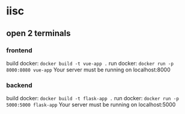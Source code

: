 # iisc

## open 2 terminals

### frontend

build docker:
`docker build -t vue-app .`
run docker:
`docker run -p 8000:8080 vue-app`
Your server must be running on localhost:8000

### backend

build docker:
`docker build -t flask-app .`
run docker:
`docker run -p 5000:5000 flask-app`
Your server must be running on localhost:5000
